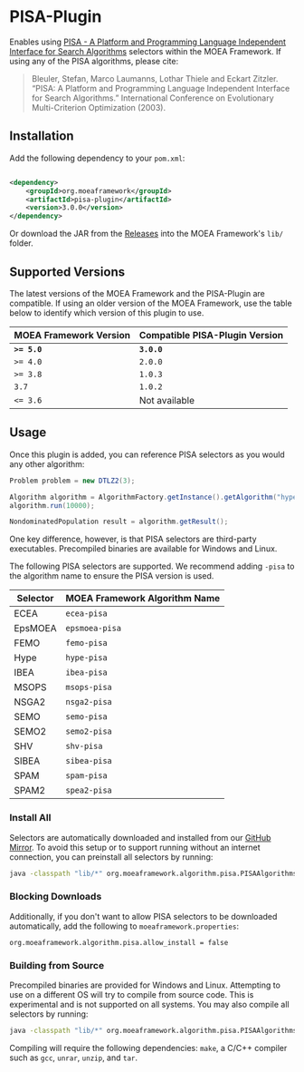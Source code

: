 # PISA-Plugin

Enables using [PISA - A Platform and Programming Language Independent Interface for Search Algorithms](http://sop.tik.ee.ethz.ch/pisa)
selectors within the MOEA Framework.  If using any of the PISA algorithms, please cite:

> Bleuler, Stefan, Marco Laumanns, Lothar Thiele and Eckart Zitzler. “PISA: A Platform and Programming Language Independent Interface for Search Algorithms.” International Conference on Evolutionary Multi-Criterion Optimization (2003).


## Installation

Add the following dependency to your `pom.xml`:

```xml

<dependency>
    <groupId>org.moeaframework</groupId>
    <artifactId>pisa-plugin</artifactId>
    <version>3.0.0</version>
</dependency>
```

Or download the JAR from the [Releases](https://github.com/MOEAFramework/PISA-Plugin/releases) into the MOEA
Framework's `lib/` folder.


## Supported Versions

The latest versions of the MOEA Framework and the PISA-Plugin are compatible.  If using an older version of the MOEA
Framework, use the table below to identify which version of this plugin to use.

MOEA Framework Version | Compatible PISA-Plugin Version
---------------------- | ------------------------------
**`>= 5.0`**           | **`3.0.0`**
`>= 4.0`               | `2.0.0`
`>= 3.8`               | `1.0.3`      
`3.7`                  | `1.0.2`
`<= 3.6`               | Not available


## Usage

Once this plugin is added, you can reference PISA selectors as you would any other algorithm:

```java
Problem problem = new DTLZ2(3);

Algorithm algorithm = AlgorithmFactory.getInstance().getAlgorithm("hype-pisa", problem);
algorithm.run(10000);

NondominatedPopulation result = algorithm.getResult();
```

One key difference, however, is that PISA selectors are third-party executables.  Precompiled binaries are available
for Windows and Linux.

The following PISA selectors are supported.  We recommend adding `-pisa` to the algorithm name to ensure the PISA
version is used.

Selector | MOEA Framework Algorithm Name
-------- | -----------------------------
ECEA     | `ecea-pisa`
EpsMOEA  | `epsmoea-pisa`
FEMO     | `femo-pisa`
Hype     | `hype-pisa`
IBEA     | `ibea-pisa`
MSOPS    | `msops-pisa`
NSGA2    | `nsga2-pisa`
SEMO     | `semo-pisa`
SEMO2    | `semo2-pisa`
SHV      | `shv-pisa`
SIBEA    | `sibea-pisa`
SPAM     | `spam-pisa`
SPAM2    | `spea2-pisa`

### Install All

Selectors are automatically downloaded and installed from our [GitHub Mirror](https://github.com/MOEAFramework/PISA/).
To avoid this setup or to support running without an internet connection, you can preinstall all selectors by running:

```bash
java -classpath "lib/*" org.moeaframework.algorithm.pisa.PISAAlgorithms install
```

### Blocking Downloads

Additionally, if you don't want to allow PISA selectors to be downloaded automatically, add the following to 
`moeaframework.properties`:

```
org.moeaframework.algorithm.pisa.allow_install = false
```

### Building from Source

Precompiled binaries are provided for Windows and Linux.  Attempting to use on a different OS will try to compile from
source code.  This is experimental and is not supported on all systems.  You may also compile all selectors by running:

```bash
java -classpath "lib/*" org.moeaframework.algorithm.pisa.PISAAlgorithms install_source
```

Compiling will require the following dependencies: `make`, a C/C++ compiler such as `gcc`, `unrar`, `unzip`, and `tar`.

